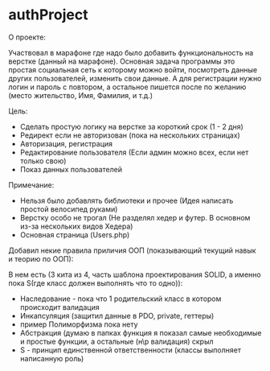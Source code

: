 # authProject

О проекте:

Участвовал в марафоне где надо было добавить функциональность на верстке (данный на марафоне).
Основная задача программы это простая социальная сеть к которому можно войти, посмотреть данные других пользователей, изменить свои данные.
А для регистрации нужно логин и пароль с повтором, а остальное пишется после по желанию (место жительство, Имя, Фамилия, и т.д.)

Цель:

- Сделать простую логику на верстке за короткий срок (1 - 2 дня)
- Редирект если не авторизован (пока на нескольких страницах)
- Авторизация, регистрация
- Редактирование пользователя (Если админ можно всех, если нет только свою)
- Показ данных пользователей


Примечание:

- Нельзя было добавлять библиотеки и прочее (Идея написать простой велосипед руками)
- Верстку особо не трогал (Не разделял хедер и футер. В основном из-за нескольких видов Хедера)
- Основная страница (Users.php)


Добавил некие правила приличия ООП (показывающий текущий навык и теорию по ООП):

В нем есть (3 кита из 4, часть шаблона проектирования SOLID, а именно пока S(где класс должен выполнять что то одно)):
- Наследование - пока что 1 родительский класс в котором происходит валидация 
- Инкапсуляция (защитил данные в PDO, private, геттеры)
- пример Полиморфизма пока нету
- Абстракция (думаю в папках функция я показал самые необходимые и простые функции, а остальные (н\р валидация) скрыл
- S - принцип единственной ответственности (классы выполняет написанную роль)

